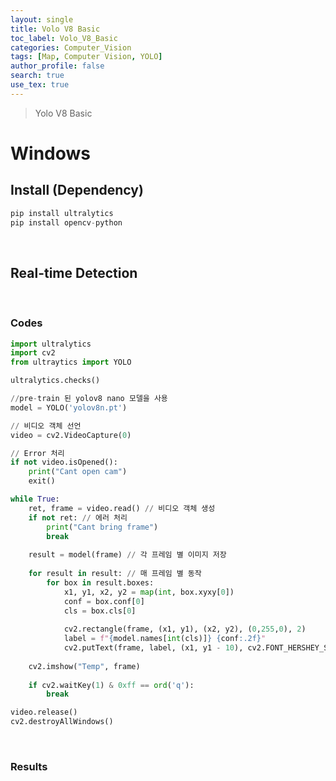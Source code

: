 ```yaml
---
layout: single
title: Volo V8 Basic
toc_label: Volo_V8_Basic
categories: Computer_Vision
tags: [Map, Computer Vision, YOLO]
author_profile: false
search: true
use_tex: true
---
```


> Yolo V8 Basic

# Windows

## Install (Dependency)

```python
pip install ultralytics
pip install opencv-python
```

<br>

## Real-time Detection

<br>

### Codes

```python
import ultralytics
import cv2
from ultraytics import YOLO

ultralytics.checks()
```


```python
//pre-train 된 yolov8 nano 모델을 사용
model = YOLO('yolov8n.pt') 
```

```python
// 비디오 객체 선언
video = cv2.VideoCapture(0) 

// Error 처리
if not video.isOpened(): 
    print("Cant open cam")
    exit()
```

```python
while True:
    ret, frame = video.read() // 비디오 객체 생성
    if not ret: // 에러 처리
        print("Cant bring frame")
        break
        
    result = model(frame) // 각 프레임 별 이미지 저장
    
    for result in result: // 매 프레임 별 동작
        for box in result.boxes:
            x1, y1, x2, y2 = map(int, box.xyxy[0])
            conf = box.conf[0]
            cls = box.cls[0]
            
            cv2.rectangle(frame, (x1, y1), (x2, y2), (0,255,0), 2)
            label = f"{model.names[int(cls)]} {conf:.2f}"
            cv2.putText(frame, label, (x1, y1 - 10), cv2.FONT_HERSHEY_SIMPLEX, 0.5, (0, 255, 0), 2)
    
    cv2.imshow("Temp", frame)
    
    if cv2.waitKey(1) & 0xff == ord('q'):
        break

video.release()
cv2.destroyAllWindows()
```
<br>

### Results



